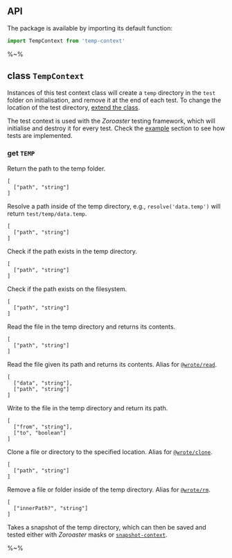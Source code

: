 ## API

The package is available by importing its default function:

```js
import TempContext from 'temp-context'
```

%~%

## **class `TempContext`**

Instances of this test context class will create a `temp` directory in the `test` folder on initialisation, and remove it at the end of each test. To change the location of the test directory, [extend the class](#extending).

The test context is used with the _Zoroaster_ testing framework, which will initialise and destroy it for every test. Check the [example](#example) section to see how tests are implemented.

### get `TEMP`

Return the path to the temp folder.

```### resolve => string
[
  ["path", "string"]
]
```

Resolve a path inside of the temp directory, e.g., `resolve('data.temp')` will return `test/temp/data.temp`.

```### async exists => boolean
[
  ["path", "string"]
]
```

Check if the path exists in the temp directory.

```### async existsGlobal => boolean
[
  ["path", "string"]
]
```

Check if the path exists on the filesystem.

```### async read => string
[
  ["path", "string"]
]
```

Read the file in the temp directory and returns its contents.

```### async readGlobal => string
[
  ["path", "string"]
]
```

Read the file given its path and returns its contents. Alias for [`@wrote/read`](https://github.com/wrote/read).

```### async write => string
[
  ["data", "string"],
  ["path", "string"]
]
```

Write to the file in the temp directory and return its path.

```### async clone
[
  ["from", "string"],
  ["to", "boolean"]
]
```

Clone a file or directory to the specified location. Alias for [`@wrote/clone`](https://github.com/wrote/clone).

```### async rm
[
  ["path", "string"]
]
```

Remove a file or folder inside of the temp directory. Alias for [`@wrote/rm`](https://github.com/wrote/rm).

```### async snapshot => string
[
  ["innerPath?", "string"]
]
```

Takes a snapshot of the temp directory, which can then be saved and tested either with _Zoroaster_ masks or [`snapshot-context`](https://github.com/artdecocode/snapshot-context).

%~%